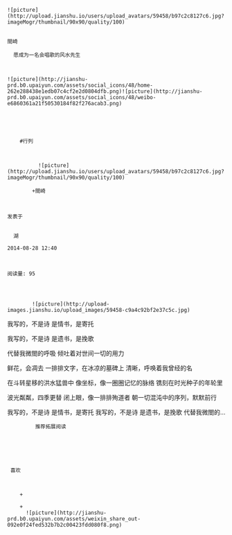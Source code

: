 
    
  
    ![picture](http://upload.jianshu.io/users/upload_avatars/59458/b97c2c8127c6.jpg?imageMogr/thumbnail/90x90/quality/100)
    

    間崎
  
      愿成为一名会唱歌的风水先生

  
  
    ![picture](http://jianshu-prd.b0.upaiyun.com/assets/social_icons/48/home-262e288438e1edb07c4cf2e2d0804dfb.png)![picture](http://jianshu-prd.b0.upaiyun.com/assets/social_icons/48/weibo-e6860361a21f50530184f82f276acab3.png)
  


    
      
        #行列
        
          
            
              ![picture](http://upload.jianshu.io/users/upload_avatars/59458/b97c2c8127c6.jpg?imageMogr/thumbnail/90x90/quality/100)
            
            +間崎
        
        
    
    发表于 

    
      湖

    2014-08-28 12:40

    

    阅读量: 95
  


        
            ![picture](http://upload-images.jianshu.io/upload_images/59458-c9a4c92bf2e37c5c.jpg)

  我写的，不是诗
是情书，是寄托

  我写的，不是诗
是遗书，是挽歌

  代替我微閤的呼吸
倾吐着对世间一切的用力

  鲜花，会凋去
一排排文字，在冰凉的墓碑上
清晰，呼唤着我曾经的名

  在斗转星移的洪水猛兽中
像坐标，像一圈圈记忆的脉络
镌刻在时光种子的年轮里

  波光粼粼，四季更替
闭上眼，像一排排殉道者
朝一切混沌中的序列，默默前行


        
             
 我写的，不是诗 是情书，是寄托 
 我写的，不是诗 是遗书，是挽歌 
 代替我微閤的...
      
    
    
      
      
      
          
             推荐拓展阅读
        
      
    
    
      
          
     喜欢

      
      
        +
                  
        +
          ![picture](http://jianshu-prd.b0.upaiyun.com/assets/weixin_share_out-092e0f24fed532b7b2c00423fdd080f8.png)
        
      
    
  


